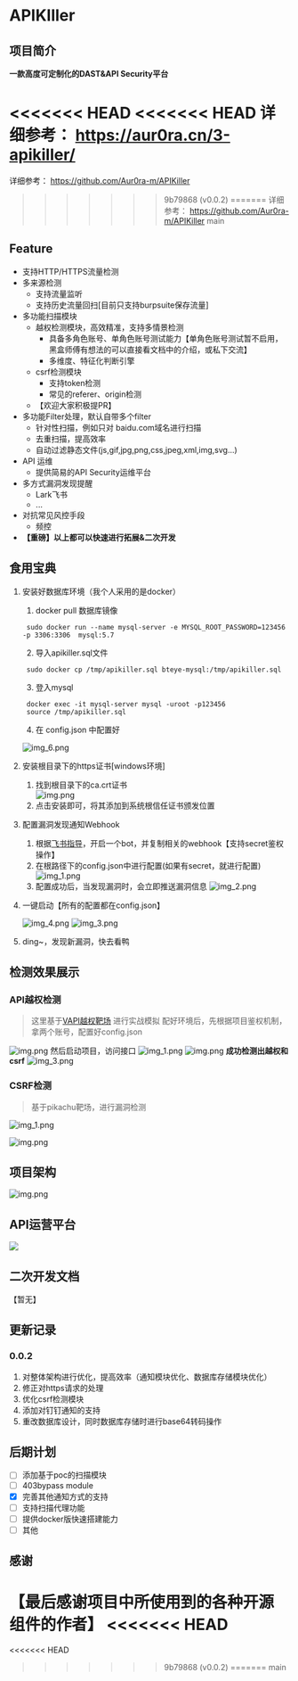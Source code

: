 # APIKIller


## 项目简介
**一款高度可定制化的DAST&API Security平台**

<<<<<<< HEAD
<<<<<<< HEAD
详细参考： https://aur0ra.cn/3-apikiller/
=======
详细参考： https://github.com/Aur0ra-m/APIKiller
>>>>>>> 9b79868 (v0.0.2)
=======
详细参考： https://github.com/Aur0ra-m/APIKiller
>>>>>>> main

## Feature
- 支持HTTP/HTTPS流量检测
- 多来源检测
  - 支持流量监听
  - 支持历史流量回扫\[目前只支持burpsuite保存流量\]
- 多功能扫描模块
  - 越权检测模块，高效精准，支持多情景检测
    - 具备多角色账号、单角色账号测试能力【单角色账号测试暂不启用，黑盒师傅有想法的可以直接看文档中的介绍，或私下交流】
    - 多维度、特征化判断引擎
  - csrf检测模块
    - 支持token检测
    - 常见的referer、origin检测
  - 【欢迎大家积极提PR】
- 多功能Filter处理，默认自带多个filter
  - 针对性扫描，例如只对 baidu.com域名进行扫描
  - 去重扫描，提高效率
  - 自动过滤静态文件(js,gif,jpg,png,css,jpeg,xml,img,svg...)
- API 运维
  - 提供简易的API Security运维平台
- 多方式漏洞发现提醒
  - Lark飞书
  - ...
- 对抗常见风控手段
  - 频控
- **【重磅】以上都可以快速进行拓展&二次开发**

## 食用宝典
1. 安装好数据库环境（我个人采用的是docker）
   1. docker pull 数据库镜像
   ```shell
    sudo docker run --name mysql-server -e MYSQL_ROOT_PASSWORD=123456 -p 3306:3306  mysql:5.7
   ```
   2. 导入apikiller.sql文件
   ```shell
    sudo docker cp /tmp/apikiller.sql bteye-mysql:/tmp/apikiller.sql
   ```
   3. 登入mysql
   ```shell
    docker exec -it mysql-server mysql -uroot -p123456
    source /tmp/apikiller.sql
   ```
   4. 在 config.json 中配置好
   
   ![img_6.png](static/img/img_6.png)
2. 安装根目录下的https证书[windows环境]
   1. 找到根目录下的ca.crt证书  
   ![img.png](static/img/img.png)
   2. 点击安装即可，将其添加到系统根信任证书颁发位置
3. 配置漏洞发现通知Webhook
   1. 根据[飞书指导](https://open.feishu.cn/document/ukTMukTMukTM/ucTM5YjL3ETO24yNxkjN)，开启一个bot，并复制相关的webhook【支持secret鉴权操作】
   2. 在根路径下的config.json中进行配置(如果有secret，就进行配置)
   ![img_1.png](static/img/img_1.png)
   3. 配置成功后，当发现漏洞时，会立即推送漏洞信息
   ![img_2.png](static/img/img_2.png)
4. 一键启动【所有的配置都在config.json】

    ![img_4.png](static/img/img_4.png)
    ![img_3.png](static/img/img_3.png)
5. ding~，发现新漏洞，快去看鸭

## 检测效果展示
### API越权检测
>这里基于[VAPI越权靶场](https://www.freebuf.com/vuls/332312.html) 进行实战模拟
配好环境后，先根据项目鉴权机制，拿两个账号，配置好config.json
> 
![img.png](static/img/img_20.png)
然后启动项目，访问接口
![img_1.png](static/img/img_21.png)
![img.png](static/img/img_22.png)
**成功检测出越权和csrf**
![img_3.png](static/img/img_23.png)

### CSRF检测
> 基于pikachu靶场，进行漏洞检测
> 
![img_1.png](static/img/img_25.png)

![img.png](static/img/img_24.png)


## 项目架构
![img.png](static/img/architecture.jpg)

## API运营平台
![](static/img/2.jpg)


## 二次开发文档
【暂无】

## 更新记录
### 0.0.2
1. 对整体架构进行优化，提高效率（通知模块优化、数据库存储模块优化）
2. 修正对https请求的处理
3. 优化csrf检测模块
4. 添加对钉钉通知的支持
5. 重改数据库设计，同时数据库存储时进行base64转码操作

## 后期计划
- [ ] 添加基于poc的扫描模块
- [ ] 403bypass module
- [x] 完善其他通知方式的支持
- [ ] 支持扫描代理功能
- [ ] 提供docker版快速搭建能力
- [ ] 其他

## 感谢
【**最后感谢项目中所使用到的各种开源组件的作者**】
<<<<<<< HEAD
=======

<<<<<<< HEAD
>>>>>>> 9b79868 (v0.0.2)
=======
>>>>>>> main

